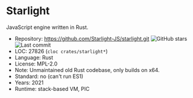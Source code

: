 # Starlight

JavaScript engine written in Rust.

* Repository: https://github.com/Starlight-JS/starlight.git <img src="https://img.shields.io/github/stars/Starlight-JS/starlight?label=&style=flat-square" alt="GitHub stars" title="GitHub stars"><img src="https://img.shields.io/github/last-commit/Starlight-JS/starlight?label=&style=flat-square" alt="Last commit" title="Last commit">
* LOC:        27826 (`cloc crates/starlight*`)
* Language:   Rust
* License:    MPL-2.0
* Note:       Unmaintained old Rust codebase, only builds on x64.
* Standard:   no (can't run ES1)
* Years:      2021
* Runtime:    stack-based VM, PIC
